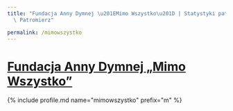 ```yaml
---
title: "Fundacja Anny Dymnej \u201EMimo Wszystko\u201D | Statystyki patronite.pl |\
  \ Patromierz"

permalink: /mimowszystko
---
```


# [Fundacja Anny Dymnej „Mimo Wszystko”](https://patronite.pl/mimowszystko)

{% include profile.md name="mimowszystko" prefix="m" %}
